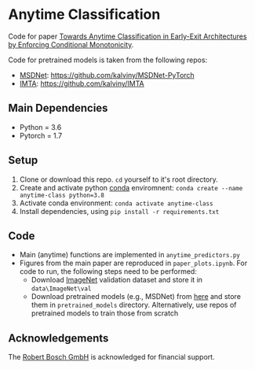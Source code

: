 # Anytime Classification
Code for paper [Towards Anytime Classification in Early-Exit Architectures by Enforcing Conditional Monotonicity](https://arxiv.org/abs/2306.02652).

Code for pretrained models is taken from the following repos:
- [MSDNet](https://arxiv.org/abs/1703.09844):  https://github.com/kalviny/MSDNet-PyTorch
- [IMTA](https://arxiv.org/pdf/1908.06294.pdf): https://github.com/kalviny/IMTA 

## Main Dependencies
* Python = 3.6
* Pytorch = 1.7

## Setup 
1. Clone or download this repo. `cd` yourself to it's root directory.
2. Create and activate python [conda](https://www.anaconda.com/) enviromnent: `conda create --name anytime-class python=3.8`
3. Activate conda environment:  `conda activate anytime-class`
4. Install dependencies, using `pip install -r requirements.txt`

## Code
- Main (anytime) functions are implemented in `anytime_predictors.py`
- Figures from the main paper are reproduced in `paper_plots.ipynb`. For code to run, the following steps need to be performed:
    - Download [ImageNet](https://image-net.org) validation dataset and store it in `data\ImageNet\val`
    - Download pretrained models (e.g., MSDNet) from [here](https://drive.google.com/drive/folders/1EV0qhNRCkZTLRPcdNU-PwGOKfjHBKnlF?usp=sharing) and store them in `pretrained_models` directory. Alternatively, use repos of pretrained models to train those from scratch

## Acknowledgements
The [Robert Bosch GmbH](https://www.bosch.com) is acknowledged for financial support.

